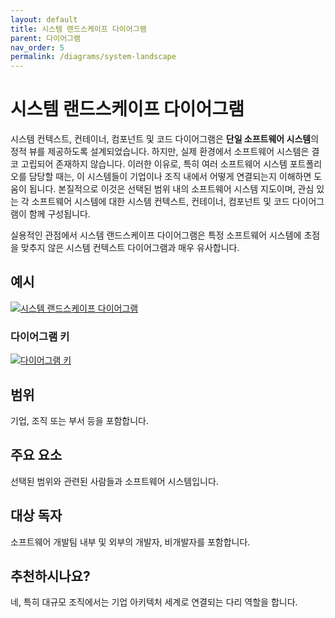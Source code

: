 ```yaml
---
layout: default
title: 시스템 랜드스케이프 다이어그램
parent: 다이어그램
nav_order: 5
permalink: /diagrams/system-landscape
---
```


# 시스템 랜드스케이프 다이어그램

시스템 컨텍스트, 컨테이너, 컴포넌트 및 코드 다이어그램은 **단일 소프트웨어 시스템**의 정적 뷰를 제공하도록 설계되었습니다. 하지만, 실제 환경에서 소프트웨어 시스템은 결코 고립되어 존재하지 않습니다. 이러한 이유로, 특히 여러 소프트웨어 시스템 포트폴리오를 담당할 때는, 이 시스템들이 기업이나 조직 내에서 어떻게 연결되는지 이해하면 도움이 됩니다. 본질적으로 이것은 선택된 범위 내의 소프트웨어 시스템 지도이며, 관심 있는 각 소프트웨어 시스템에 대한 시스템 컨텍스트, 컨테이너, 컴포넌트 및 코드 다이어그램이 함께 구성됩니다.

실용적인 관점에서 시스템 랜드스케이프 다이어그램은 특정 소프트웨어 시스템에 초점을 맞추지 않은 시스템 컨텍스트 다이어그램과 매우 유사합니다.

## 예시

[![시스템 랜드스케이프 다이어그램](https://static.structurizr.com/workspace/28201/diagrams/SystemLandscape.png)](https://static.structurizr.com/workspace/28201/diagrams/SystemLandscape.png)

### 다이어그램 키

[![다이어그램 키](https://static.structurizr.com/workspace/28201/diagrams/SystemLandscape-key.png)](https://static.structurizr.com/workspace/28201/diagrams/SystemLandscape-key.png)

## 범위

기업, 조직 또는 부서 등을 포함합니다.

## 주요 요소

선택된 범위와 관련된 사람들과 소프트웨어 시스템입니다.

## 대상 독자

소프트웨어 개발팀 내부 및 외부의 개발자, 비개발자를 포함합니다.

## 추천하시나요?

네, 특히 대규모 조직에서는 기업 아키텍처 세계로 연결되는 다리 역할을 합니다.
